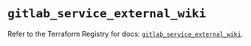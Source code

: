 # `gitlab_service_external_wiki`

Refer to the Terraform Registry for docs: [`gitlab_service_external_wiki`](https://registry.terraform.io/providers/gitlabhq/gitlab/17.0.1/docs/resources/service_external_wiki).
